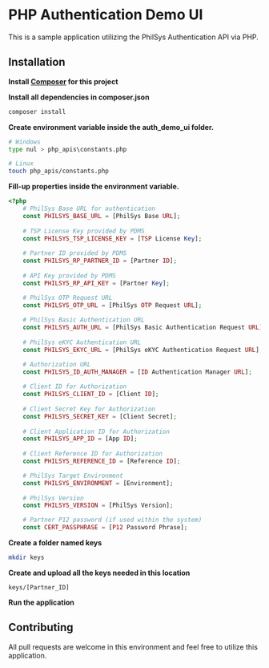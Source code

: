 # PHP Authentication Demo UI

This is a sample application utilizing the PhilSys Authentication API via PHP.

## Installation

**Install [Composer](https://getcomposer.org/ "Composer Main Page") for this project**

**Install all dependencies in composer.json**

```bash
composer install
```

**Create environment variable inside the auth_demo_ui folder.**

```bash
# Windows
type nul > php_apis\constants.php

# Linux
touch php_apis/constants.php
```

**Fill-up properties inside the environment variable.**

```PHP
<?php
    # PhilSys Base URL for authentication
    const PHILSYS_BASE_URL = [PhilSys Base URL];
    
    # TSP License Key provided by PDMS
    const PHILSYS_TSP_LICENSE_KEY = [TSP License Key];
    
    # Partner ID provided by PDMS
    const PHILSYS_RP_PARTNER_ID = [Partner ID];
    
    # API Key provided by PDMS
    const PHILSYS_RP_API_KEY = [Partner Key];

    # PhilSys OTP Request URL
    const PHILSYS_OTP_URL = [PhilSys OTP Request URL];
    
    # PhilSys Basic Authentication URL
    const PHILSYS_AUTH_URL = [PhilSys Basic Authentication Request URL];
    
    # PhilSys eKYC Authentication URL
    const PHILSYS_EKYC_URL = [PhilSys eKYC Authentication Request URL];

    # Authorization URL
    const PHILSYS_ID_AUTH_MANAGER = [ID Authentication Manager URL];
    
    # Client ID for Authorization
    const PHILSYS_CLIENT_ID = [Client ID];
    
    # Client Secret Key for Authorization
    const PHILSYS_SECRET_KEY = [Client Secret];
    
    # Client Application ID for Authorization
    const PHILSYS_APP_ID = [App ID];
    
    # Client Reference ID for Authorization
    const PHILSYS_REFERENCE_ID = [Reference ID];

    # PhilSys Target Environment
    const PHILSYS_ENVIRONMENT = [Environment];
    
    # PhilSys Version
    const PHILSYS_VERSION = [PhilSys Version];

    # Partner P12 password (if used within the system)
    const CERT_PASSPHRASE = [P12 Password Phrase];
```

**Create a folder named keys**

```bash
mkdir keys
```

**Create and upload all the keys needed in this location**

```
keys/[Partner_ID]
```

**Run the application**

## Contributing

All pull requests are welcome in this environment and feel free to utilize this application.
